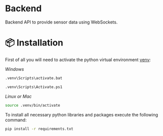 # Backend
Backend API to provide sensor data using WebSockets.

# 📦 Installation

First of all you will need to activate the python virtual environment [venv](https://docs.python.org/3/library/venv.html):

*Windows*

```bash
.venv\Scripts\activate.bat
```

```bash
.venv\Scripts\Activate.ps1
```

*Linux or Mac*

```bash
source .venv/bin/activate
```

To install all necessary python libraries and packages execute the following command:

```bash
pip install -r requirements.txt
```
